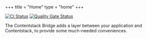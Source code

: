 +++
title = "Home"
type = "home"
+++

[![CI Status](https://github.com/Dobefu/csb/actions/workflows/ci.yml/badge.svg?classes=inline&lightbox=false)](https://github.com/Dobefu/csb/actions/workflows/ci.yml)
[![Quality Gate Status](https://sonarcloud.io/api/project_badges/measure?project=Dobefu_contentstack-bridge&metric=alert_status&classes=inline&lightbox=false)](https://sonarcloud.io/summary/new_code?id=Dobefu_contentstack-bridge)

The Contentstack Bridge adds a layer between your application and Contentstack, to provide some much-needed conveniences.

